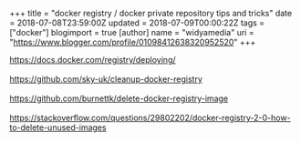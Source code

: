 +++
title = "docker registry / docker private repository tips and tricks"
date = 2018-07-08T23:59:00Z
updated = 2018-07-09T00:00:22Z
tags = ["docker"]
blogimport = true 
[author]
	name = "widyamedia"
	uri = "https://www.blogger.com/profile/01098412638320952520"
+++

https://docs.docker.com/registry/deploying/<br /><br />https://github.com/sky-uk/cleanup-docker-registry<br /><br />https://github.com/burnettk/delete-docker-registry-image<br /><br />https://stackoverflow.com/questions/29802202/docker-registry-2-0-how-to-delete-unused-images
